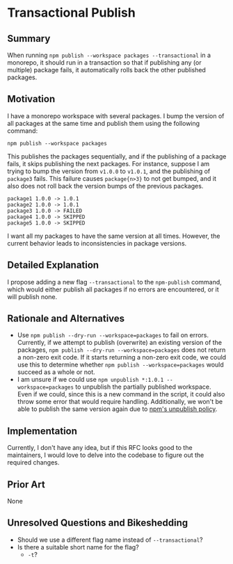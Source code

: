 # Transactional Publish

## Summary

When running `npm publish --workspace packages --transactional` in a monorepo, it should run in a transaction so that if publishing any (or multiple) package fails, it automatically rolls back the other published packages.

## Motivation

I have a monorepo workspace with several packages. I bump the version of all packages at the same time and publish them using the following command:

```
npm publish --workspace packages
```

This publishes the packages sequentially, and if the publishing of a package fails, it skips publishing the next packages. For instance, suppose I am trying to bump the version from `v1.0.0` to `v1.0.1`, and the publishing of `package3` fails. This failure causes `package{n>3}` to not get bumped, and it also does not roll back the version bumps of the previous packages.

```
package1 1.0.0 -> 1.0.1
package2 1.0.0 -> 1.0.1
package3 1.0.0 -> FAILED
package4 1.0.0 -> SKIPPED
package5 1.0.0 -> SKIPPED
```

I want all my packages to have the same version at all times. However, the current behavior leads to inconsistencies in package versions.

## Detailed Explanation

I propose adding a new flag `--transactional` to the `npm-publish` command, which would either publish all packages if no errors are encountered, or it will publish none.

## Rationale and Alternatives

- Use `npm publish --dry-run --workspace=packages` to fail on errors. Currently, if we attempt to publish (overwrite) an existing version of the packages, `npm publish --dry-run --workspace=packages` does not return a non-zero exit code. If it starts returning a non-zero exit code, we could use this to determine whether `npm publish --workspace=packages` would succeed as a whole or not.
- I am unsure if we could use `npm unpublish *:1.0.1 --workspace=packages` to unpublish the partially published workspace. Even if we could, since this is a new command in the script, it could also throw some error that would require handling. Additionally, we won't be able to publish the same version again due to [npm's unpublish policy](https://docs.npmjs.com/policies/unpublish).

## Implementation

Currently, I don't have any idea, but if this RFC looks good to the maintainers, I would love to delve into the codebase to figure out the required changes.

## Prior Art

None

## Unresolved Questions and Bikeshedding

- Should we use a different flag name instead of `--transactional`?
- Is there a suitable short name for the flag?
  - `-t`?
